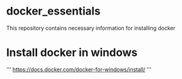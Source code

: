 # docker_essentials
This repository contains necessary information for installing docker

# Install docker in windows
'''
https://docs.docker.com/docker-for-windows/install/
'''

